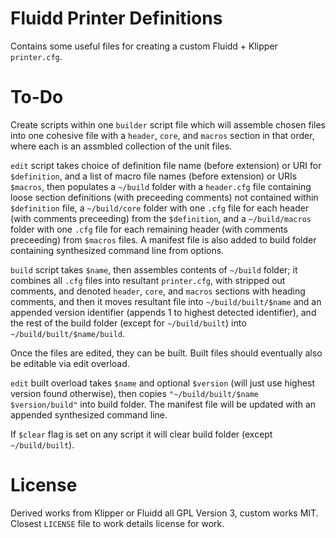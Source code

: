 # Fluidd Printer Definitions

Contains some useful files for creating a custom Fluidd + Klipper `printer.cfg`.

# To-Do

Create scripts within one `builder` script file which will assemble chosen files into one cohesive file with a `header`, `core`, and `macros` section in that order, where each is an assmbled collection of the unit files.

`edit` script takes choice of definition file name (before extension) or URI for `$definition`, and a list of macro file names (before extension) or URIs `$macros`, then populates a `~/build` folder with a `header.cfg` file containing loose section definitions (with preceeding comments) not contained within `$definition` file, a `~/build/core` folder with one `.cfg` file for each header (with comments preceeding) from the `$definition`, and a `~/build/macros` folder with one `.cfg` file for each remaining header (with comments preceeding) from `$macros` files. A manifest file is also added to build folder containing synthesized command line from options.

`build` script takes `$name`, then assembles contents of `~/build` folder; it combines all `.cfg` files into resultant `printer.cfg`, with stripped out comments, and denoted `header`, `core`, and `macros` sections with heading comments, and then it moves resultant file into `~/build/built/$name` and an appended version identifier (appends 1 to highest detected identifier), and the rest of the build folder (except for `~/build/built`) into `~/build/built/$name/build`.

Once the files are edited, they can be built. Built files should eventually also be editable via edit overload.

`edit` built overload takes `$name` and optional `$version` (will just use highest version found otherwise), then copies `"~/build/built/$name $version/build"` into build folder. The manifest file will be updated with an appended synthesized command line.

If `$clear` flag is set on any script it will clear build folder (except `~/build/built`).

# License

Derived works from Klipper or Fluidd all GPL Version 3, custom works MIT. Closest `LICENSE` file to work details license for work.